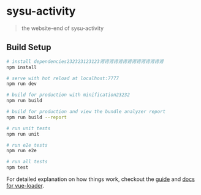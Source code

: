 # sysu-activity

> the website-end of sysu-activity

## Build Setup

``` bash
# install dependencies232323123123谔谔谔谔谔谔谔谔谔谔谔谔谔谔
npm install

# serve with hot reload at localhost:7777
npm run dev

# build for production with minification23232
npm run build

# build for production and view the bundle analyzer report
npm run build --report

# run unit tests
npm run unit

# run e2e tests
npm run e2e

# run all tests
npm test
```

For detailed explanation on how things work, checkout the [guide](http://vuejs-templates.github.io/webpack/) and [docs for vue-loader](http://vuejs.github.io/vue-loader).
